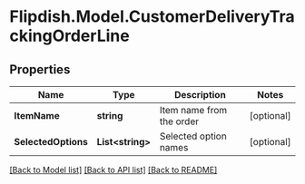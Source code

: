 # Flipdish.Model.CustomerDeliveryTrackingOrderLine
## Properties

Name | Type | Description | Notes
------------ | ------------- | ------------- | -------------
**ItemName** | **string** | Item name from the order | [optional] 
**SelectedOptions** | **List&lt;string&gt;** | Selected option names | [optional] 

[[Back to Model list]](../README.md#documentation-for-models) [[Back to API list]](../README.md#documentation-for-api-endpoints) [[Back to README]](../README.md)

